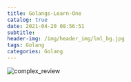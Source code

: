 ```yaml
---
title: Golangs-Learn-One
catalog: true
date: 2021-04-20 08:56:51
subtitle:
header-img: /img/header_img/lml_bg.jpg
tags: Golang
categories: Golang
---
```


![complex_review](complex_review.png)

